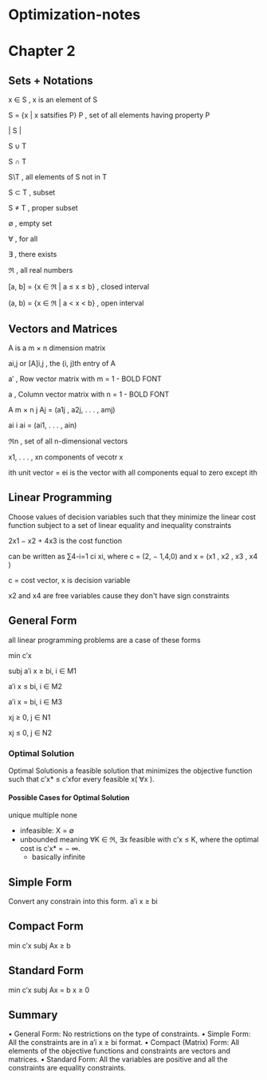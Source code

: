 # Optimization-notes
# Chapter 2

## Sets + Notations
x ∈ S  ,  x is an element of S

S = {x | x satsifies P} P , set of all elements having property P

| S | 

S ∪ T 

S ∩ T 

S\T , all elements of S not in T

S ⊂ T  , subset

S ≠ T  , proper subset

∅ , empty set

∀ , for all

∃ , there exists

ℜ , all real numbers

[a, b] = {x ∈ ℜ | a ≤ x ≤ b} , closed interval

(a, b) = {x ∈ ℜ | a < x < b} , open interval

## Vectors and Matrices
A is a m × n dimension matrix

ai,j or [A]i,j   , the (i, j)th entry of A

a′ , Row vector  matrix with m = 1 - BOLD FONT

a  ,  Column vector  matrix with n = 1 - BOLD FONT

A m × n j Aj = (a1j , a2j, . . . , amj)

ai i ai = (ai1, . . . , ain)

ℜn , set of all n-dimensional vectors

x1, . . . , xn components of vecotr x

ith unit vector = ei is the vector with all components equal to zero except ith 

## Linear Programming
Choose values of decision variables such that they minimize the linear cost function
subject to a set of linear equality and inequality constraints

2x1 − x2 + 4x3 is the cost function 

can be written as ∑4-i=1 ci xi, where c = (2, − 1,4,0) and x = (x1 , x2 , x3 , x4 )

c = cost vector, x is decision variable

x2 and x4 are free variables cause they don't have sign constraints

## General Form
all linear programming problems are a case of these forms

min c′x

subj a′i x ≥ bi, i ∈ M1

a′i x ≤ bi, i ∈ M2

a′i x = bi, i ∈ M3

xj ≥ 0, j ∈ N1

xj ≤ 0, j ∈ N2

### Optimal Solution
Optimal Solutionis a feasible solution that minimizes the objective function such that
c′x* ≤ c′xfor every feasible x( ∀x ).
#### Possible Cases for Optimal Solution
unique
multiple
none
- infeasible: X = ∅
- unbounded meaning ∀K ∈ ℜ, ∃x feasible with c′x ≤ K, where
the optimal cost is c′x* = − ∞.
    - basically infinite

## Simple Form
Convert any constrain into this form. 
a′i x ≥ bi

## Compact Form
min c′x
subj Ax ≥ b

## Standard Form
min c′x
subj Ax = b
x ≥ 0

## Summary
• General Form: No restrictions on the type of constraints.
• Simple Form: All the constraints are in a′i x ≥ bi format.
• Compact (Matrix) Form: All elements of the objective functions and constraints are
vectors and matrices.
• Standard Form: All the variables are positive and all the constraints are equality
constraints.








